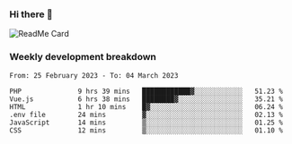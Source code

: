 ### Hi there 👋

<!--
**itzcy/itzcy** is a ✨ _special_ ✨ repository because its `README.md` (this file) appears on your GitHub profile.

Here are some ideas to get you started:

- 🔭 I’m currently working on ...
- 🌱 I’m currently learning ...
- 👯 I’m looking to collaborate on ...
- 🤔 I’m looking for help with ...
- 💬 Ask me about ...
- 📫 How to reach me: ...
- 😄 Pronouns: ...
- ⚡ Fun fact: ...
-->
![ReadMe Card](https://github-readme-stats.vercel.app/api?username=itzcy&show_icons=true&title_color=2d3198&icon_color=797cb8&text_color=24292e&bg_color=f6f8fa)

### Weekly development breakdown
<!--START_SECTION:waka-->

```text
From: 25 February 2023 - To: 04 March 2023

PHP              9 hrs 39 mins   ████████████▓░░░░░░░░░░░░   51.23 %
Vue.js           6 hrs 38 mins   ████████▓░░░░░░░░░░░░░░░░   35.21 %
HTML             1 hr 10 mins    █▓░░░░░░░░░░░░░░░░░░░░░░░   06.24 %
.env file        24 mins         ▓░░░░░░░░░░░░░░░░░░░░░░░░   02.13 %
JavaScript       14 mins         ▒░░░░░░░░░░░░░░░░░░░░░░░░   01.25 %
CSS              12 mins         ▒░░░░░░░░░░░░░░░░░░░░░░░░   01.10 %
```

<!--END_SECTION:waka-->
